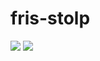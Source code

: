 # fris-stolp

![](https://raw.githubusercontent.com/okiochan/fris-stolp/master/pic1.png)
![](https://raw.githubusercontent.com/okiochan/fris-stolp/master/pic2.png)
